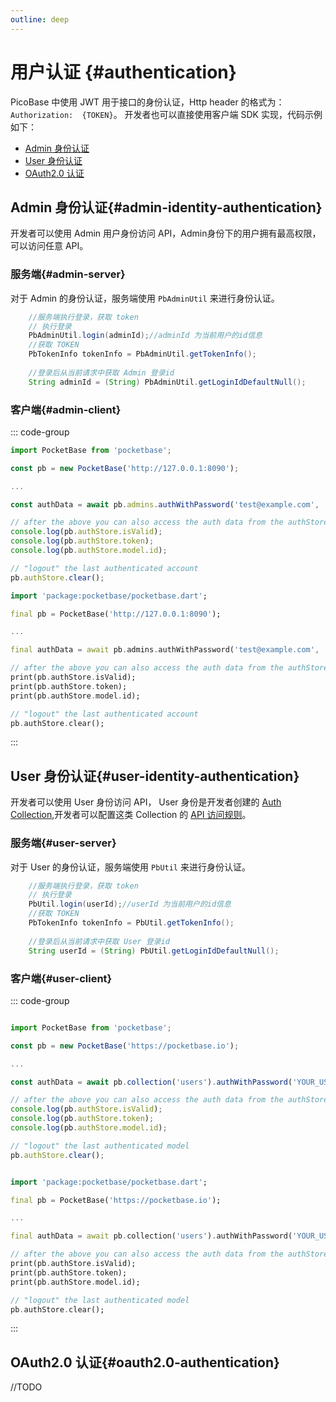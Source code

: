 ```yaml
---
outline: deep
---
```


# 用户认证 {#authentication}

PicoBase 中使用 JWT 用于接口的身份认证，Http header 的格式为：`Authorization:  {TOKEN}`。
开发者也可以直接使用客户端 SDK 实现，代码示例如下：

- [Admin 身份认证](#admin-identity-authentication)
- [User 身份认证](#user-identity-authentication)
- [OAuth2.0 认证](#oauth2.0-authentication)

## Admin 身份认证{#admin-identity-authentication}

开发者可以使用 Admin 用户身份访问 API，Admin身份下的用户拥有最高权限，可以访问任意 API。


### 服务端{#admin-server}
对于 Admin 的身份认证，服务端使用 `PbAdminUtil` 来进行身份认证。
```java
    //服务端执行登录，获取 token
    // 执行登录
    PbAdminUtil.login(adminId);//adminId 为当前用户的id信息
    //获取 TOKEN
    PbTokenInfo tokenInfo = PbAdminUtil.getTokenInfo();
    
    //登录后从当前请求中获取 Admin 登录id
    String adminId = (String) PbAdminUtil.getLoginIdDefaultNull();
```
### 客户端{#admin-client}

::: code-group



```javascript
import PocketBase from 'pocketbase';

const pb = new PocketBase('http://127.0.0.1:8090');

...

const authData = await pb.admins.authWithPassword('test@example.com', '1234567890');

// after the above you can also access the auth data from the authStore
console.log(pb.authStore.isValid);
console.log(pb.authStore.token);
console.log(pb.authStore.model.id);

// "logout" the last authenticated account
pb.authStore.clear();
```

```dart
import 'package:pocketbase/pocketbase.dart';

final pb = PocketBase('http://127.0.0.1:8090');

...

final authData = await pb.admins.authWithPassword('test@example.com', '1234567890');

// after the above you can also access the auth data from the authStore
print(pb.authStore.isValid);
print(pb.authStore.token);
print(pb.authStore.model.id);

// "logout" the last authenticated account
pb.authStore.clear();
```

:::

## User 身份认证{#user-identity-authentication}

开发者可以使用 User 身份访问 API， User 身份是开发者创建的 [Auth Collection](./collection#authcollection),开发者可以配置这类 Collection 的 [API 访问规则](./api-rules-and-filters)。

### 服务端{#user-server}

对于 User 的身份认证，服务端使用 `PbUtil` 来进行身份认证。

```java 
    //服务端执行登录，获取 token
    // 执行登录
    PbUtil.login(userId);//userId 为当前用户的id信息
    //获取 TOKEN
    PbTokenInfo tokenInfo = PbUtil.getTokenInfo();
    
    //登录后从当前请求中获取 User 登录id
    String userId = (String) PbUtil.getLoginIdDefaultNull();
```




### 客户端{#user-client}

::: code-group
```javascript

import PocketBase from 'pocketbase';

const pb = new PocketBase('https://pocketbase.io');

...

const authData = await pb.collection('users').authWithPassword('YOUR_USERNAME_OR_EMAIL', '1234567890');

// after the above you can also access the auth data from the authStore
console.log(pb.authStore.isValid);
console.log(pb.authStore.token);
console.log(pb.authStore.model.id);

// "logout" the last authenticated model
pb.authStore.clear();

```

```dart

import 'package:pocketbase/pocketbase.dart';

final pb = PocketBase('https://pocketbase.io');

...

final authData = await pb.collection('users').authWithPassword('YOUR_USERNAME_OR_EMAIL', '1234567890');

// after the above you can also access the auth data from the authStore
print(pb.authStore.isValid);
print(pb.authStore.token);
print(pb.authStore.model.id);

// "logout" the last authenticated model
pb.authStore.clear();

```

:::

## OAuth2.0 认证{#oauth2.0-authentication}

//TODO 
